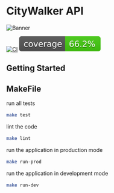 # CityWalker API

![Banner](https://ik.imagekit.io/aacivfepey/banner.png?updatedAt=1726422511159)

[![CI](https://github.com/citywalker-app/go-api/actions/workflows/tescoverage.yaml/badge.svg)](https://github.com/citywalker-app/go-api/actions/workflows/tescoverage.yaml)
![Coverage test](./badges/coverage.svg)

## Getting Started

## MakeFile

run all tests

```bash
make test
```

lint the code

```bash
make lint
```

run the application in production mode

```bash
make run-prod
```

run the application in development mode

```bash
make run-dev
```
